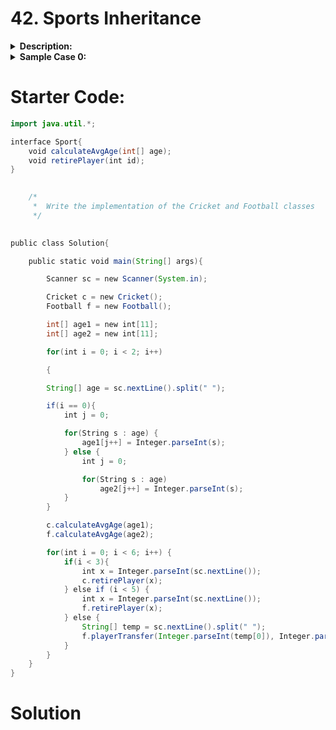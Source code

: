 # 42. Sports Inheritance
<details>
<summary><b>Description:</b></summary>

Create two classes: _`Cricket`_ and _`Football`_. Both classes should implement the interface _`Sport`_.

  1. Class _`Cricket`_ should have the variable _`int[ ] playerIDs`._ The 1-based index of a player is the player's ID. It should have the following methods:

-   _`Cricket()`_: Initialize the empty array _`playerIDs`_ to store 11 integer values. Assign the value _`1`_ to each element in _`playerIDs`._ Print "_`A new cricket team has been formed`_".
-   _`void calculateAvgAge(int[] age)`_: _`age`_ contains the age of every player. Print the average age of the team with two digits after the decimal in the form `"_The average age of the team is {avgAge}_"`.
-   _`void retirePlayer(int id)`_: Assign -1 to _`playerIds[id]`._  Print "_`Player with id: {id} has retired`_". If the player has already retired, print "_`Player has already retired`_".

2. Class _`Football`_ should have the variable _`int[] playerIDs`._ The 1-based index of a player is the player's ID. It should have the following methods:

-   _`Football( )`_: Initialize the empty array _`playerIDs`_ to store 11 integer values. Assign the value _`1`_ to each element in _`playerIDs`._  Print "_`A new football team has been formed`_".
-   _`void calculateAvgAge(int[] age)`_: _`age`_ contains the age of every player. Print the average age of the team with two digits after the decimal in the form "_`The average age of the team is {avgAge}`_".
-   _void retirePlayer(int id)_: Assign -1 to _`playerIDs[id]`._  Print "_`Player with id: {id} has retired`_". If the player has already retired, print "_`Player has already retired`_".
-   _`void playerTransfer(int fee, int id)`:_ If the player is still on the team, _`playerIDs[id] = 1`_, print "_`Player with id: {id} has been transferred with a fee of {fee}_`". If the player has already retired, print "_`Player has already retired`_".

The locked code stub provides the interface _`Sport`_ and also validates the implementation of the _`Cricket`_ and _`Football`_ classes. Please use inheritance and encapsulation to minimize code repetition.

**Constraints**:
```java
20 ≤ age ≤ 40
```

**Input Format For Custom Testing**:

The first line contains 11 space-separated integers, the ages of the players on the cricket team.

The next line contains 11 space-separated integers, the ages of the players on the football team.

The next 5 lines each contain an integer, the id of a player to retire.

The last line contains two space-separated integers, the transfer fee and ID of a player.

</details>

<details>
<summary><b>Sample Case 0:</b></summary>

**Sample Input For Custom Testing**:
```
26 32 36 33 24 31 30 35 36 21 28
32 21 27 35 24 36 31 25 23 30 22
11
7
6
1
1
659 5
```

**Sample Output**:

A new cricket team has been formed
A new football team has been formed
The average age of the team is 30.18
The average age of the team is 27.82
Player with id: 11 has retired
Player with id: 7 has retired
Player with id: 6 has retired
Player with id: 1 has retired
Player has already retired
Player with id: 5 has been transferred with a fee of 659

</details>

# Starter Code:
```java
import java.util.*;

interface Sport{
    void calculateAvgAge(int[] age);
    void retirePlayer(int id); 
}

  
    /*
     *  Write the implementation of the Cricket and Football classes
     */

  
public class Solution{

    public static void main(String[] args){

        Scanner sc = new Scanner(System.in);

        Cricket c = new Cricket();
        Football f = new Football();

        int[] age1 = new int[11];
        int[] age2 = new int[11];

        for(int i = 0; i < 2; i++)

        {

        String[] age = sc.nextLine().split(" ");

        if(i == 0){
            int j = 0;

            for(String s : age) {
                age1[j++] = Integer.parseInt(s);
            } else {
                int j = 0;

                for(String s : age)
                    age2[j++] = Integer.parseInt(s);  
            }
        }

        c.calculateAvgAge(age1);
        f.calculateAvgAge(age2);

        for(int i = 0; i < 6; i++) {
            if(i < 3){
                int x = Integer.parseInt(sc.nextLine());
                c.retirePlayer(x);
            } else if (i < 5) {
                int x = Integer.parseInt(sc.nextLine());
                f.retirePlayer(x);  
            } else {
                String[] temp = sc.nextLine().split(" ");  
                f.playerTransfer(Integer.parseInt(temp[0]), Integer.parseInt(temp[1]));
            } 
        }  
    }
}  

```

# Solution
```java

```